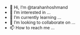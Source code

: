 - 👋 Hi, I’m @tarahanhoshmand
- 👀 I’m interested in ...
- 🌱 I’m currently learning ...
- 💞️ I’m looking to collaborate on ...
- 📫 How to reach me ...

<!---
tarahanhoshmand/tarahanhoshmand is a ✨ special ✨ repository because its `README.md` (this file) appears on your GitHub profile.
You can click the Preview link to take a look at your changes.
--->
